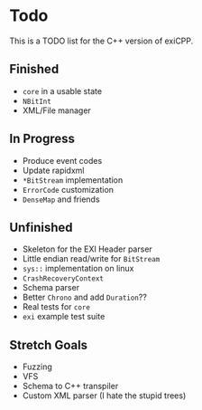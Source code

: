 # Todo

This is a TODO list for the C++ version of exiCPP.

## Finished

- `core` in a usable state
- `NBitInt`
- XML/File manager

## In Progress

- Produce event codes
- Update rapidxml
- `*BitStream` implementation
- `ErrorCode` customization
- `DenseMap` and friends

## Unfinished

- Skeleton for the EXI Header parser
- Little endian read/write for `BitStream`
- `sys::` implementation on linux
- `CrashRecoveryContext`
- Schema parser
- Better `Chrono` and add `Duration`??
- Real tests for `core`
- `exi` example test suite
  
## Stretch Goals

- Fuzzing
- VFS
- Schema to C++ transpiler
- Custom XML parser (I hate the stupid trees)
